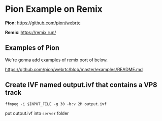 # Pion Example on Remix

**Pion**: https://github.com/pion/webrtc

**Remix**: https://remix.run/

## Examples of Pion

We're gonna add examples of remix port of below.

https://github.com/pion/webrtc/blob/master/examples/README.md

## Create IVF named output.ivf that contains a VP8 track

`ffmpeg -i $INPUT_FILE -g 30 -b:v 2M output.ivf`

put output.ivf into `server` folder
